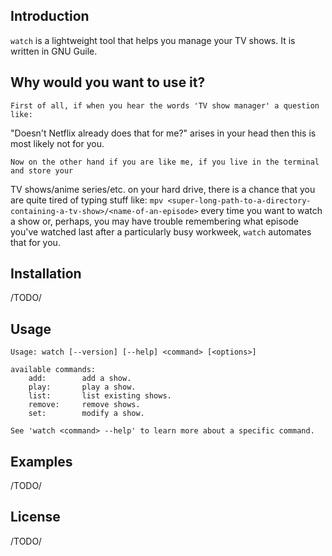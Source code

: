 ## Introduction

`watch` is a lightweight tool that helps you manage your TV shows. 
It is written in GNU Guile.

## Why would you want to use it?

	First of all, if when you hear the words 'TV show manager' a question like: 
"Doesn't Netflix already does that for me?" arises in your head then this is most likely not 
for you.

	Now on the other hand if you are like me, if you live in the terminal and store your
TV shows/anime series/etc. on your hard drive, there is a chance that you are quite tired of
typing stuff like: 
`mpv <super-long-path-to-a-directory-containing-a-tv-show>/<name-of-an-episode>`
every time you want to watch a show or, perhaps, you may have trouble remembering what episode
you've watched last after a particularly busy workweek, `watch` automates that for you.

## Installation

/TODO/

## Usage

```
Usage: watch [--version] [--help] <command> [<options>]

available commands:
    add:        add a show.
    play:       play a show.
    list:       list existing shows.
    remove:     remove shows.
    set:        modify a show.
    
See 'watch <command> --help' to learn more about a specific command.
```

## Examples 

/TODO/

## License

/TODO/
